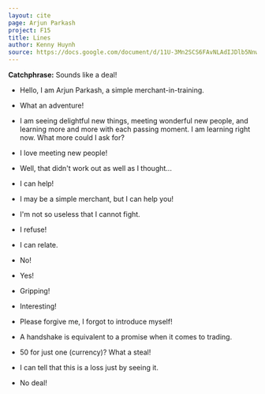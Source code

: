 ```yaml
---
layout: cite
page: Arjun Parkash
project: F15
title: Lines
author: Kenny Huynh
source: https://docs.google.com/document/d/11U-3Mn2SCS6FAvNLAdIJDlb5NnwbFtcf_B_2OcyFdsU/edit?usp=sharing
---
```

**Catchphrase:** Sounds like a deal!

- Hello, I am Arjun Parkash, a simple merchant-in-training.

- What an adventure!

- I am seeing delightful new things, meeting wonderful new people, and learning more and more with each passing moment. I am learning right now. What more could I ask for?

- I love meeting new people!

- Well, that didn't work out as well as I thought...

- I can help!

- I may be a simple merchant, but I can help you!

- I'm not so useless that I cannot fight.

- I refuse!

- I can relate.

- No!

- Yes!

- Gripping!

- Interesting!

- Please forgive me, I forgot to introduce myself!

- A handshake is equivalent to a promise when it comes to trading.

- 50 for just one (currency)? What a steal!

- I can tell that this is a loss just by seeing it.

- No deal!
